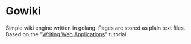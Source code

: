 # Gowiki

Simple wiki engine written in golang. Pages are stored as plain text files. Based on the "[Writing Web Applications][1]" tutorial.

[1]:https://golang.org/doc/articles/wiki/
